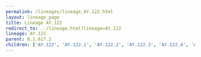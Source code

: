 ```yaml
---
permalink: /lineages/lineage_AY.122.html
layout: lineage_page
title: Lineage AY.122
redirect_to: ../lineage.html?lineage=AY.122
lineage: AY.122
parent: B.1.617.2
children: ['AY.122', 'AY.122.1', 'AY.122.2', 'AY.122.3', 'AY.122.4', 'AY.122.5', 'AY.122.6']
---
```

